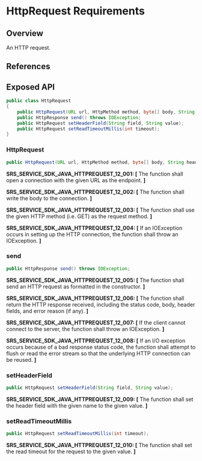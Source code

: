 # HttpRequest Requirements

## Overview

An HTTP request.

## References

## Exposed API

```java
public class HttpRequest
{
    public HttpRequest(URL url, HttpMethod method, byte[] body, String headerFields) throws IOException;
    public HttpResponse send() throws IOException;
    public HttpRequest setHeaderField(String field, String value);
    public HttpRequest setReadTimeoutMillis(int timeout);
}
```

### HttpRequest

```java
public HttpRequest(URL url, HttpMethod method, byte[] body, String headerFields) throws IOException;
```
**SRS_SERVICE_SDK_JAVA_HTTPREQUEST_12_001: [** The function shall open a connection with the given URL as the endpoint. **]**

**SRS_SERVICE_SDK_JAVA_HTTPREQUEST_12_002: [** The function shall write the body to the connection. **]**

**SRS_SERVICE_SDK_JAVA_HTTPREQUEST_12_003: [** The function shall use the given HTTP method (i.e. GET) as the request method. **]**

**SRS_SERVICE_SDK_JAVA_HTTPREQUEST_12_004: [** If an IOException occurs in setting up the HTTP connection, the function shall throw an IOException. **]**

### send

```java
public HttpResponse send() throws IOException;
```
**SRS_SERVICE_SDK_JAVA_HTTPREQUEST_12_005: [** The function shall send an HTTP request as formatted in the constructor. **]**

**SRS_SERVICE_SDK_JAVA_HTTPREQUEST_12_006: [** The function shall return the HTTP response received, including the status code, body, header fields, and error reason (if any). **]**

**SRS_SERVICE_SDK_JAVA_HTTPREQUEST_12_007: [** If the client cannot connect to the server, the function shall throw an IOException. **]**

**SRS_SERVICE_SDK_JAVA_HTTPREQUEST_12_008: [** If an I/O exception occurs because of a bad response status code, the function shall attempt to flush or read the error stream so that the underlying HTTP connection can be reused. **]**

### setHeaderField

```java
public HttpRequest setHeaderField(String field, String value);
```
**SRS_SERVICE_SDK_JAVA_HTTPREQUEST_12_009: [** The function shall set the header field with the given name to the given value. **]**

### setReadTimeoutMillis

```java
public HttpRequest setReadTimeoutMillis(int timeout);
```
**SRS_SERVICE_SDK_JAVA_HTTPREQUEST_12_010: [** The function shall set the read timeout for the request to the given value. **]**
